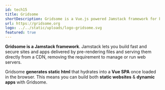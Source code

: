 ```yaml
---
id: tech15
title: Gridsome
shortDescription: Gridsome is a Vue.js powered Jamstack framework for building static generated websites & apps that are fast by default 🚀
url: https://gridsome.org
logo: ../../static/uploads/logo-gridsome.svg
featured: true
---
```

**Gridsome is a Jamstack framework**. Jamstack lets you build fast and secure sites and apps delivered by pre-rendering files and serving them directly from a CDN, removing the requirement to manage or run web servers.

Gridsome **generates static html** that hydrates into a **Vue SPA** once loaded in the browser. This means you can build both **static websites** & **dynamic apps** with Gridsome.